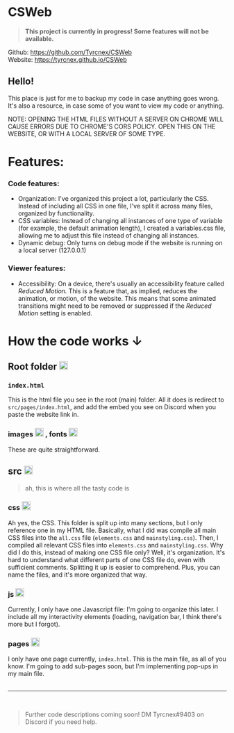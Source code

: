 # CSWeb

> **This project is currently in progress! Some features will not be available.**

Github: https://github.com/Tyrcnex/CSWeb<br>
Website: https://tyrcnex.github.io/CSWeb

## Hello!
This place is just for me to backup my code in case anything goes wrong. It's also a resource, in case some of you want to view my code or anything. 

NOTE: OPENING THE HTML FILES WITHOUT A SERVER ON CHROME WILL CAUSE ERRORS DUE TO CHROME'S CORS POLICY. OPEN THIS ON THE WEBSITE, OR WITH A LOCAL SERVER OF SOME TYPE.

# Features:

### Code features:

- Organization: I've organized this project a lot, particularly the CSS. Instead of including all CSS in one file, I've split it across many files, organized by functionality.
- CSS variables: Instead of changing all instances of one type of variable (for example, the default animation length), I created a variables.css file, allowing me to adjust this file instead of changing all instances.
- Dynamic debug: Only turns on debug mode if the website is running on a local server (127.0.0.1)

### Viewer features:

- Accessibility: On a device, there's usually an accessibility feature called <i>Reduced Motion.</i> This is a feature that, as implied, reduces the animation, or motion, of the website. This means that some animated transitions might need to be removed or suppressed if the <i>Reduced Motion</i> setting is enabled.

# How the code works ↓

## Root folder <img src="https://cdn-icons-png.flaticon.com/512/3767/3767084.png" alt="folder" width="20"/>

### `index.html`
This is the html file you see in the root (main) folder. All it does is redirect to `src/pages/index.html`, and add the embed you see on Discord when you paste the website link in.

### images <img src="https://cdn-icons-png.flaticon.com/512/3767/3767084.png" alt="folder" width="20"/> , fonts <img src="https://cdn-icons-png.flaticon.com/512/3767/3767084.png" alt="folder" width="20"/>
These are quite straightforward.

## src <img src="https://cdn-icons-png.flaticon.com/512/3767/3767084.png" alt="folder" width="20"/>
> ah, this is where all the tasty code is

### css <img src="https://cdn-icons-png.flaticon.com/512/3767/3767084.png" alt="folder" width="20"/>
Ah yes, the CSS. This folder is split up into many sections, but I only reference one in my HTML file. Basically, what I did was compile all main CSS files into the `all.css` file (`elements.css` and `mainstyling.css`). Then, I compiled all relevant CSS files into `elements.css` and `mainstyling.css`. Why did I do this, instead of making one CSS file only? Well, it's organization. It's hard to understand what different parts of one CSS file do, even with sufficient comments. Splitting it up is easier to comprehend. Plus, you can name the files, and it's more organized that way.

### js <img src="https://cdn-icons-png.flaticon.com/512/3767/3767084.png" alt="folder" width="20"/>
Currently, I only have one Javascript file: I'm going to organize this later. I include all my interactivity elements (loading, navigation bar, I think there's more but I forgot).

### pages <img src="https://cdn-icons-png.flaticon.com/512/3767/3767084.png" alt="folder" width="20"/>
I only have one page currently, `index.html`. This is the main file, as all of you know. I'm going to add sub-pages soon, but I'm implementing pop-ups in my main file.
<br>
‎

---

<br>

> Further code descriptions coming soon! DM Tyrcnex#9403 on Discord if you need help.

